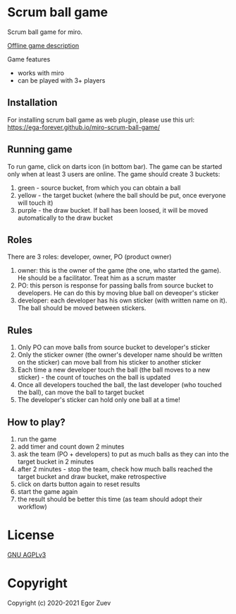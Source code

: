 # Scrum ball game

Scrum ball game for miro.

[Offline game description](https://www.plays-in-business.com/ball-point-game-introducing-agile-by-the-fun-way/)


Game features
* works with miro
* can be played with 3+ players

## Installation
For installing scrum ball game as web plugin, please use this url: https://ega-forever.github.io/miro-scrum-ball-game/

## Running game
To run game, click on darts icon (in bottom bar). The game can be started only when at least 3 users are online. The game should create 3 buckets:
1) green - source bucket, from which you can obtain a ball
2) yellow - the target bucket (where the ball should be put, once everyone will touch it)
3) purple - the draw bucket. If ball has been loosed, it will be moved automatically to the draw bucket

## Roles
There are 3 roles: developer, owner, PO (product owner)
1) owner: this is the owner of the game (the one, who started the game). He should be a facilitator. Treat him as a scrum master
2) PO: this person is response for passing balls from source bucket to developers. He can do this by moving blue ball on deveoper's sticker
3) developer: each developer has his own sticker (with written name on it). The ball should be moved between stickers.

## Rules
1) Only PO can move balls from source bucket to developer's sticker
2) Only the sticker owner (the owner's developer name should be written on the sticker) can move ball from his sticker to another sticker
3) Each time a new developer touch the ball (the ball moves to a new sticker) - the count of touches on the ball is updated
4) Once all developers touched the ball, the last developer (who touched the ball), can move the ball to target bucket
5) The developer's sticker can hold only one ball at a time!

## How to play?
1) run the game
2) add timer and count down 2 minutes
3) ask the team (PO + developers) to put as much balls as they can into the target bucket in 2 minutes
4) after 2 minutes - stop the team, check how much balls reached the target bucket and draw bucket, make retrospective
5) click on darts button again to reset results
6) start the game again
7) the result should be better this time (as team should adopt their workflow)

# License

[GNU AGPLv3](LICENSE)

# Copyright

Copyright (c) 2020-2021 Egor Zuev
